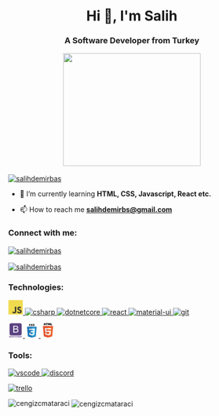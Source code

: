 <h1 align="center">Hi 👋, I'm Salih</h1>
<h3 align="center">A Software Developer from Turkey</h3>

<div align="center"><img src="https://giphy.com/gifs/hello-hi-wave-xT9IgG50Fb7Mi0prBC" width="280" height="230"  /> </div>

<p align="left"> <a href="https://github.com/ryo-ma/github-profile-trophy"><img src="https://github-profile-trophy.vercel.app/?username=salihdemirbas" alt="salihdemirbas" /></a> </p>

- 🌱 I’m currently learning **HTML, CSS, Javascript, React etc.**


- 📫 How to reach me **salihdemirbs@gmail.com**

<h3 align="left">Connect with me:</h3>
<p align="left">
<a href="https://linkedin.com/in/salihdemirbas" target="blank"><img align="center" src="https://velanovascular.com/wp-content/uploads/2020/06/LinkedIn.png" alt="salihdemirbas" height="30" width="30" /></a>

<a href="https://instagram.com/salihdemirbs" target="blank"><img align="center" src="https://upload.wikimedia.org/wikipedia/commons/thumb/e/e7/Instagram_logo_2016.svg/1200px-Instagram_logo_2016.svg.png" alt="salihdemirbas" height="30" width="30" /></a>



<h3 align="left">Technologies:</h3>
<p align="left"> 
<a href="https://developer.mozilla.org/en-US/docs/Web/JavaScript" target="_blank"> <img src="https://raw.githubusercontent.com/devicons/devicon/master/icons/javascript/javascript-original.svg" alt="javascript" width="30" height="30"/> </a> 
<a href="https://docs.microsoft.com/en-us/dotnet/csharp/" target="_blank"> <img src="https://seeklogo.com/images/C/c-sharp-c-logo-02F17714BA-seeklogo.com.png" alt="csharp" width="27" height="30"/> </a>
<a href="https://dotnet.microsoft.com/" target="_blank"> <img src="https://upload.wikimedia.org/wikipedia/commons/thumb/e/ee/.NET_Core_Logo.svg/1200px-.NET_Core_Logo.svg.png" alt="dotnetcore" width="30" height="30"/> </a>
<a href="https://reactjs.org/" target="_blank"> <img src="https://upload.wikimedia.org/wikipedia/commons/thumb/4/47/React.svg/1200px-React.svg.png" alt="react" width="33" height="30"/> </a> 
<a href="https://material-ui.com/" target="_blank"> <img src="https://seeklogo.com/images/M/material-ui-logo-5BDCB9BA8F-seeklogo.com.png" alt="material-ui" width="26" height="26"/> </a>
<a href="https://git-scm.com/" target="_blank"> <img src="https://www.vectorlogo.zone/logos/git-scm/git-scm-icon.svg" alt="git" width="30" height="30"/> </a>

<a href="https://getbootstrap.com" target="_blank"> <img src="https://raw.githubusercontent.com/devicons/devicon/master/icons/bootstrap/bootstrap-plain-wordmark.svg" alt="bootstrap" width="30" height="30"/> </a>
<a href="https://www.w3schools.com/css/" target="_blank"> <img src="https://raw.githubusercontent.com/devicons/devicon/master/icons/css3/css3-original-wordmark.svg" alt="css3" width="28" height="28"/> </a> 
<a href="https://www.w3.org/html/" target="_blank"> <img src="https://raw.githubusercontent.com/devicons/devicon/master/icons/html5/html5-original-wordmark.svg" alt="html5" width="30" height="30"/> </a> 

  
<h3 align="left">Tools:</h3>
<a href="https://code.visualstudio.com/" target="_blank"> <img src="https://upload.wikimedia.org/wikipedia/commons/thumb/9/9a/Visual_Studio_Code_1.35_icon.svg/1024px-Visual_Studio_Code_1.35_icon.svg.png" alt="vscode" width="30" height="30"/> </a>
<a href="https://discord.com/" target="_blank"> <img src="https://cdn4.iconfinder.com/data/icons/logos-and-brands/512/91_Discord_logo_logos-512.png" alt="discord" width="30" height="30"/> </a> 

<a href="https://trello.com/en" target="_blank"> <img src="https://cdn.iconscout.com/icon/free/png-512/trello-6-569395.png" alt="trello" width="30" height="30"/> </a>

</p>

<p><img align="left" src="https://github-readme-stats.vercel.app/api/top-langs?username=salihdemirbas&show_icons=true&theme=radical&locale=en&layout=compact" alt="cengizcmataraci" /></p>

<p>&nbsp;<img align="center" src="https://github-readme-stats.vercel.app/api?username=salihdemirbas&show_icons=true&theme=dark&locale=en" alt="cengizcmataraci" width="50%" /></p>
